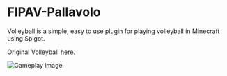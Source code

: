 # FIPAV-Pallavolo

Volleyball is a simple, easy to use plugin for playing volleyball in Minecraft using Spigot.

Original Volleyball [here](https://www.spigotmc.org/resources/volleyball.75375/).

![Gameplay image]([https://upload.wikimedia.org/wikipedia/commons/b/b7/2024_FIPAV_logo_-_azure.png])

